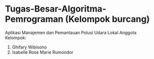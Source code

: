 # Tugas-Besar-Algoritma-Pemrograman (Kelompok burcang)
 Aplikasi Manajemen dan Pemantauan Polusi Udara Lokal 
 Anggota Kelompok:
 1. Ghifary Wibisono
 2. Isabelle Rose Marie Rumondor
